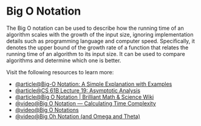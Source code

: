 # Big O Notation

The Big O notation can be used to describe how the running time of an algorithm scales with the growth of the input size, ignoring implementation details such as programming language and computer speed. Specifically, it denotes the upper bound of the growth rate of a function that relates the running time of an algorithm to its input size. It can be used to compare algorithms and determine which one is better.

Visit the following resources to learn more:

- [@article@Big-O Notation: A Simple Explanation with Examples](https://medium.com/better-programming/big-o-notation-a-simple-explanation-with-examples-a56347d1daca)
- [@article@CS 61B Lecture 19: Asymptotic Analysis](https://archive.org/details/ucberkeley_webcast_VIS4YDpuP98)
- [@article@Big O Notation | Brilliant Math & Science Wiki](https://brilliant.org/wiki/big-o-notation/)
- [@video@Big O Notation — Calculating Time Complexity](https://www.youtube.com/watch?v=Z0bH0cMY0E8)
- [@video@Big O Notations](https://www.youtube.com/watch?v=V6mKVRU1evU)
- [@video@Big Oh Notation (and Omega and Theta)](https://www.youtube.com/watch?v=ei-A_wy5Yxw&list=PL1BaGV1cIH4UhkL8a9bJGG356covJ76qN&index=3)
